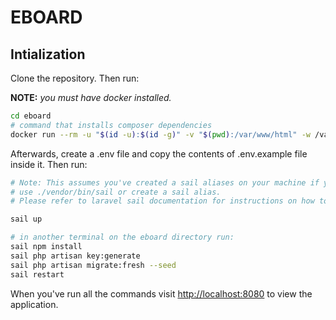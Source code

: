# EBOARD

## Intialization

Clone the repository. Then run:

**NOTE:** _you must have docker installed._

```bash
cd eboard
# command that installs composer dependencies
docker run --rm -u "$(id -u):$(id -g)" -v "$(pwd):/var/www/html" -w /var/www/html \laravelsail/php82-composer:latest composer install --ignore-platform-reqs
```

Afterwards, create a .env file and copy the contents of .env.example file inside it. Then run:

```bash
# Note: This assumes you've created a sail aliases on your machine if you haven't you can 
# use ./vendor/bin/sail or create a sail alias.
# Please refer to laravel sail documentation for instructions on how to do this.

sail up

# in another terminal on the eboard directory run:
sail npm install
sail php artisan key:generate
sail php artisan migrate:fresh --seed
sail restart
```

When you've run all the commands visit <http://localhost:8080> to view the application.
